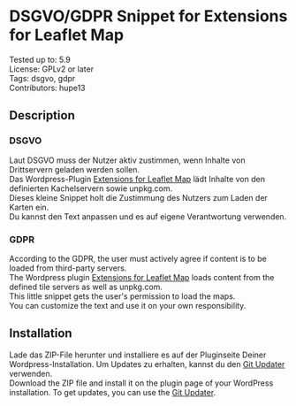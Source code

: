 <h1>DSGVO/GDPR Snippet for Extensions for Leaflet Map</h1>

Tested up to: 5.9  
License: GPLv2 or later  
Tags: dsgvo, gdpr  
Contributors: hupe13  

<h2>Description</h2>

<h3>DSGVO</h3>

Laut DSGVO muss der Nutzer aktiv zustimmen,
wenn Inhalte von Drittservern geladen werden sollen.  
Das Wordpress-Plugin
[Extensions for Leaflet Map](https://de.wordpress.org/plugins/extensions-leaflet-map/)
lädt Inhalte von den definierten Kachelservern sowie unpkg.com.  
Dieses kleine Snippet holt die Zustimmung des Nutzers zum Laden der Karten ein.  
Du kannst den Text anpassen und es auf eigene Verantwortung verwenden.

<h3>GDPR</h3>

According to the GDPR, the user must actively agree if content is to be loaded from third-party servers.  
The Wordpress plugin
[Extensions for Leaflet Map](https://wordpress.org/plugins/extensions-leaflet-map/)
loads content from the defined tile servers as well as unpkg.com.  
This little snippet gets the user's permission to load the maps.  
You can customize the text and use it on your own responsibility.

<h2>Installation</h2>

Lade das ZIP-File herunter und installiere es auf der Pluginseite Deiner Wordpress-Installation. Um Updates zu erhalten, kannst du den [Git Updater](https://github.com/afragen/git-updater) verwenden.  
Download the ZIP file and install it on the plugin page of your WordPress installation. To get updates, you can use the [Git Updater](https://github.com/afragen/git-updater).  
